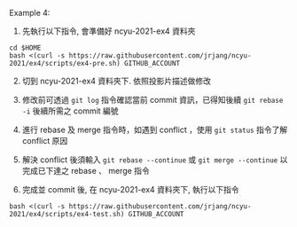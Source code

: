 Example 4:

1. 先執行以下指令, 會準備好 ncyu-2021-ex4 資料夾

```
cd $HOME
bash <(curl -s https://raw.githubusercontent.com/jrjang/ncyu-2021/ex4/scripts/ex4-pre.sh) GITHUB_ACCOUNT
```

2. 切到 ncyu-2021-ex4 資料夾下. 依照投影片描述做修改

3. 修改前可透過 `git log` 指令確認當前 commit 資訊，已得知後續 `git rebase -i` 後續所需之 commit 編號

4. 進行 rebase 及 merge 指令時，如遇到 conflict ，使用 `git status` 指令了解 conflict 原因

5. 解決 conflict 後須輸入 `git rebase --continue` 或 `git merge --continue` 以完成已下達之 rebase 、 merge 指令

6. 完成並 commit 後, 在 ncyu-2021-ex4 資料夾下, 執行以下指令

```
bash <(curl -s https://raw.githubusercontent.com/jrjang/ncyu-2021/ex4/scripts/ex4-test.sh) GITHUB_ACCOUNT
```
